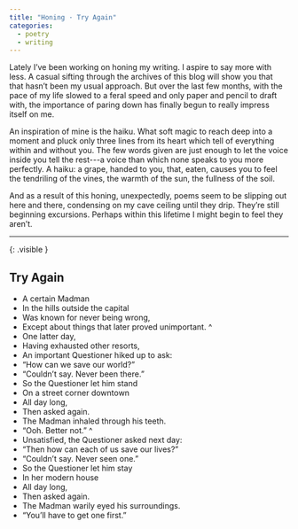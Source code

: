 ```yaml
---
title: "Honing · Try Again"
categories:
  - poetry
  - writing
---
```


Lately I’ve been working on honing my writing. I aspire to say more with less. A casual sifting
through the archives of this blog will show you that that hasn’t been my usual approach. But over
the last few months, with the pace of my life slowed to a feral speed and only paper and pencil to
draft with, the importance of paring down has finally begun to really impress itself on me.

An inspiration of mine is the haiku. What soft magic to reach deep into a moment and pluck only
three lines from its heart which tell of everything within and without you. The few words given are
just enough to let the voice inside you tell the rest---a voice than which none speaks to you more
perfectly. A haiku: a grape, handed to you, that, eaten, causes you to feel the tendriling of the
vines, the warmth of the sun, the fullness of the soil.

And as a result of this honing, unexpectedly, poems seem to be slipping out here and there,
condensing on my cave ceiling until they drip. They’re still beginning excursions. Perhaps within
this lifetime I might begin to feel they aren’t.

* * *
{: .visible }

## Try Again

<section class="poem" markdown="1">

- A certain Madman
- In the hills outside the capital
- Was known for never being wrong,
- Except about things that later proved unimportant.
^
- One latter day,
- Having exhausted other resorts,
- An important Questioner hiked up to ask:
- “How can we save our world?”
- “Couldn’t say. Never been there.”
- So the Questioner let him stand
- On a street corner downtown
- All day long,
- Then asked again.
- The Madman inhaled through his teeth.
- “Ooh. Better not.”
^
- Unsatisfied, the Questioner asked next day:
- “Then how can each of us save our lives?”
- “Couldn’t say. Never seen one.”
- So the Questioner let him stay
- In her modern house
- All day long,
- Then asked again.
- The Madman warily eyed his surroundings.
- “You’ll have to get one first.”

</section>
